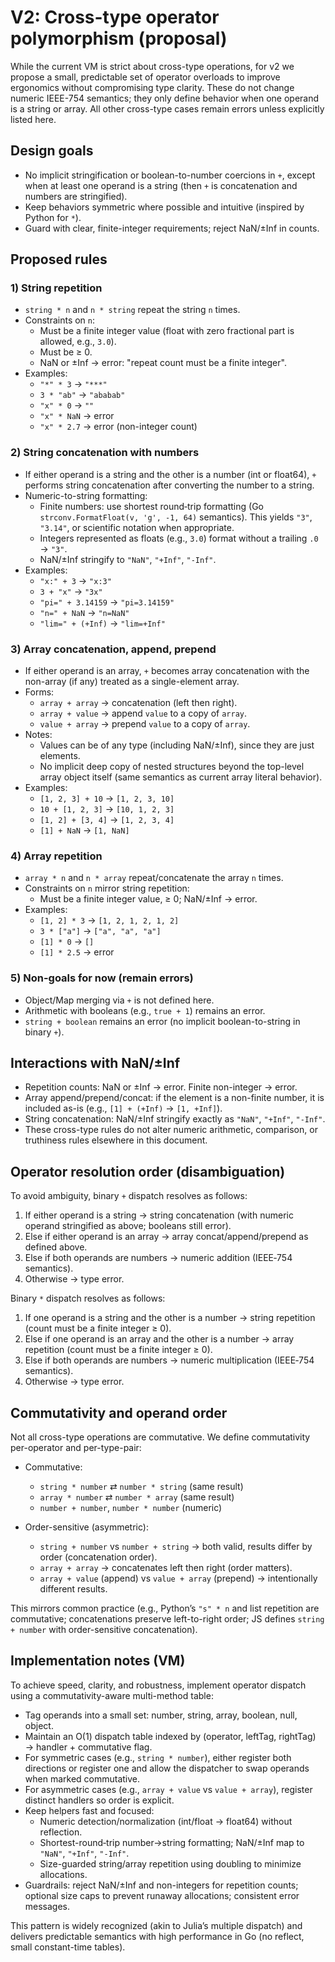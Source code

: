 # V2: Cross-type operator polymorphism (proposal)

While the current VM is strict about cross-type operations, for v2 we propose a small, predictable set of operator overloads to improve ergonomics without compromising type clarity. These do not change numeric IEEE-754 semantics; they only define behavior when one operand is a string or array. All other cross-type cases remain errors unless explicitly listed here.

## Design goals
- No implicit stringification or boolean-to-number coercions in `+`, except when at least one operand is a string (then `+` is concatenation and numbers are stringified).
- Keep behaviors symmetric where possible and intuitive (inspired by Python for `*`).
- Guard with clear, finite-integer requirements; reject NaN/±Inf in counts.

## Proposed rules

### 1) String repetition
- `string * n` and `n * string` repeat the string `n` times.
- Constraints on `n`:
  - Must be a finite integer value (float with zero fractional part is allowed, e.g., `3.0`).
  - Must be ≥ 0.
  - NaN or ±Inf → error: "repeat count must be a finite integer".
- Examples:
  - `"*" * 3` → `"***"`
  - `3 * "ab"` → `"ababab"`
  - `"x" * 0` → `""`
  - `"x" * NaN` → error
  - `"x" * 2.7` → error (non-integer count)

### 2) String concatenation with numbers
- If either operand is a string and the other is a number (int or float64), `+` performs string concatenation after converting the number to a string.
- Numeric-to-string formatting:
  - Finite numbers: use shortest round‑trip formatting (Go `strconv.FormatFloat(v, 'g', -1, 64)` semantics). This yields `"3"`, `"3.14"`, or scientific notation when appropriate.
  - Integers represented as floats (e.g., `3.0`) format without a trailing `.0` → `"3"`.
  - NaN/±Inf stringify to `"NaN"`, `"+Inf"`, `"-Inf"`.
- Examples:
  - `"x:" + 3` → `"x:3"`
  - `3 + "x"` → `"3x"`
  - `"pi=" + 3.14159` → `"pi=3.14159"`
  - `"n=" + NaN` → `"n=NaN"`
  - `"lim=" + (+Inf)` → `"lim=+Inf"`

### 3) Array concatenation, append, prepend
- If either operand is an array, `+` becomes array concatenation with the non-array (if any) treated as a single-element array.
- Forms:
  - `array + array` → concatenation (left then right).
  - `array + value` → append `value` to a copy of `array`.
  - `value + array` → prepend `value` to a copy of `array`.
- Notes:
  - Values can be of any type (including NaN/±Inf), since they are just elements.
  - No implicit deep copy of nested structures beyond the top-level array object itself (same semantics as current array literal behavior).
- Examples:
  - `[1, 2, 3] + 10` → `[1, 2, 3, 10]`
  - `10 + [1, 2, 3]` → `[10, 1, 2, 3]`
  - `[1, 2] + [3, 4]` → `[1, 2, 3, 4]`
  - `[1] + NaN` → `[1, NaN]`

### 4) Array repetition
- `array * n` and `n * array` repeat/concatenate the array `n` times.
- Constraints on `n` mirror string repetition:
  - Must be a finite integer value, ≥ 0; NaN/±Inf → error.
- Examples:
  - `[1, 2] * 3` → `[1, 2, 1, 2, 1, 2]`
  - `3 * ["a"]` → `["a", "a", "a"]`
  - `[1] * 0` → `[]`
  - `[1] * 2.5` → error

### 5) Non-goals for now (remain errors)
- Object/Map merging via `+` is not defined here.
- Arithmetic with booleans (e.g., `true + 1`) remains an error.
- `string + boolean` remains an error (no implicit boolean-to-string in binary `+`).

## Interactions with NaN/±Inf
- Repetition counts: NaN or ±Inf → error. Finite non-integer → error.
- Array append/prepend/concat: if the element is a non-finite number, it is included as-is (e.g., `[1] + (+Inf)` → `[1, +Inf]`).
- String concatenation: NaN/±Inf stringify exactly as `"NaN"`, `"+Inf"`, `"-Inf"`.
- These cross-type rules do not alter numeric arithmetic, comparison, or truthiness rules elsewhere in this document.

## Operator resolution order (disambiguation)
To avoid ambiguity, binary `+` dispatch resolves as follows:
1. If either operand is a string → string concatenation (with numeric operand stringified as above; booleans still error).
2. Else if either operand is an array → array concat/append/prepend as defined above.
3. Else if both operands are numbers → numeric addition (IEEE‑754 semantics).
4. Otherwise → type error.

Binary `*` dispatch resolves as follows:
1. If one operand is a string and the other is a number → string repetition (count must be a finite integer ≥ 0).
2. Else if one operand is an array and the other is a number → array repetition (count must be a finite integer ≥ 0).
3. Else if both operands are numbers → numeric multiplication (IEEE‑754 semantics).
4. Otherwise → type error.

## Commutativity and operand order
Not all cross-type operations are commutative. We define commutativity per-operator and per-type-pair:

- Commutative:
  - `string * number` ⇄ `number * string` (same result)
  - `array * number` ⇄ `number * array` (same result)
  - `number + number`, `number * number` (numeric)

- Order-sensitive (asymmetric):
  - `string + number` vs `number + string` → both valid, results differ by order (concatenation order).
  - `array + array` → concatenates left then right (order matters).
  - `array + value` (append) vs `value + array` (prepend) → intentionally different results.

This mirrors common practice (e.g., Python’s `"s" * n` and list repetition are commutative; concatenations preserve left-to-right order; JS defines `string + number` with order-sensitive concatenation).

## Implementation notes (VM)
To achieve speed, clarity, and robustness, implement operator dispatch using a commutativity-aware multi-method table:

- Tag operands into a small set: number, string, array, boolean, null, object.
- Maintain an O(1) dispatch table indexed by (operator, leftTag, rightTag) → handler + commutative flag.
- For symmetric cases (e.g., `string * number`), either register both directions or register one and allow the dispatcher to swap operands when marked commutative.
- For asymmetric cases (e.g., `array + value` vs `value + array`), register distinct handlers so order is explicit.
- Keep helpers fast and focused:
  - Numeric detection/normalization (int/float → float64) without reflection.
  - Shortest-round‑trip number→string formatting; NaN/±Inf map to `"NaN"`, `"+Inf"`, `"-Inf"`.
  - Size-guarded string/array repetition using doubling to minimize allocations.
- Guardrails: reject NaN/±Inf and non-integers for repetition counts; optional size caps to prevent runaway allocations; consistent error messages.

This pattern is widely recognized (akin to Julia’s multiple dispatch) and delivers predictable semantics with high performance in Go (no reflect, small constant-time tables).
